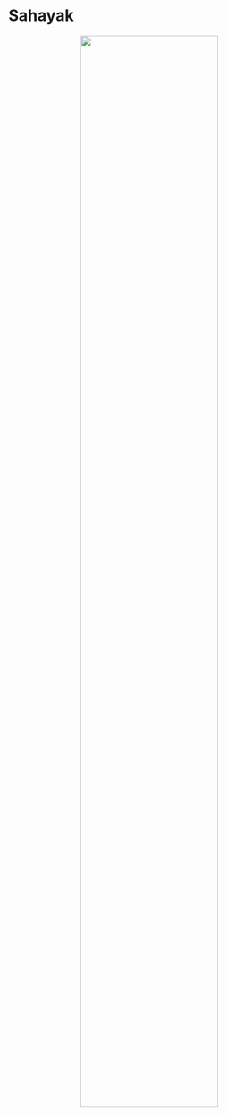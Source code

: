 # Sahayak

 <p align="center">
  <img src="https://github.com/user-attachments/assets/42ede4a3-247a-4483-ba4a-6ef8717489eb" width="70%" height="70%">
 </p>
